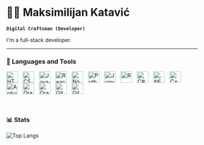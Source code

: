 # 🏄‍♂️ Maksimilijan Katavić

**`Digital Craftsman (Developer)`**

I'm a full-stack developer.

<!--
   <p align="left"> 
      <img alt="github views" title="GitHub views" src="https://komarev.com/ghpvc/?username=maksimilijankatavic&color=lightgrey&style=for-the-badge"/>
      <a href="https://github.com/maksimilijankatavic?tab=followers">
         <img alt="followers" title="Follow me on Github" src="https://custom-icon-badges.demolab.com/github/followers/maksimilijankatavic?color=236ad3&labelColor=1155ba&style=for-the-badge&logo=person-add&label=Follow&logoColor=white"/></a>
      <a href="https://github.com/maksimilijankatavic?tab=repositories&sort=stargazers">
         <img alt="total stars" title="Total stars on GitHub" src="https://custom-icon-badges.demolab.com/github/stars/maksimilijankatavic?color=%23E1AD0E&style=for-the-badge&labelColor=C79600&logo=star"/></a>
   </p>
-->

---

### 🧰 Languages and Tools

<div style="display: flex; flex-wrap: wrap; max-width: 100%;">
   <img align="left" alt="HTML" width="30px" style="padding-right:10px;" src="https://cdn.jsdelivr.net/gh/devicons/devicon@latest/icons/html5/html5-original.svg" />
   <img align="left" alt="CSS" width="30px" style="padding-right:10px;" src="https://cdn.jsdelivr.net/gh/devicons/devicon@latest/icons/css3/css3-original.svg" />
   <img align="left" alt="JavaScript" width="30px" style="padding-right:10px;" src="https://cdn.jsdelivr.net/gh/devicons/devicon@latest/icons/javascript/javascript-original.svg" />
   <img align="left" alt="React" width="30px" style="padding-right:10px;" src="https://cdn.jsdelivr.net/gh/devicons/devicon@latest/icons/react/react-original.svg" />
   <img align="left" alt="Node.js" width="30px" style="padding-right:10px;" src="https://cdn.jsdelivr.net/gh/devicons/devicon@latest/icons/nodejs/nodejs-original.svg" />

   <img align="left" alt="Python" width="30px" style="padding-right:10px;" src="https://cdn.jsdelivr.net/gh/devicons/devicon@latest/icons/python/python-original.svg" />
   <img align="left" alt="Jupyter" width="30px" style="padding-right:10px;" src="https://cdn.jsdelivr.net/gh/devicons/devicon@latest/icons/jupyter/jupyter-original-wordmark.svg" />

   <img align="left" alt="R" width="30px" style="padding-right:10px;" src="https://cdn.jsdelivr.net/gh/devicons/devicon@latest/icons/r/r-original.svg" />

   <img align="left" alt="C#" width="30px" style="padding-right:10px;" src="https://cdn.jsdelivr.net/gh/devicons/devicon@latest/icons/csharp/csharp-original.svg" />
   <img align="left" alt=".NET" width="30px" style="padding-right:10px;" src="https://upload.wikimedia.org/wikipedia/commons/thumb/7/7d/Microsoft_.NET_logo.svg/1024px-Microsoft_.NET_logo.svg.png" />
   <!--<img align="left" alt=".NET" width="30px" style="padding-right:10px;" src="https://cdn.jsdelivr.net/gh/devicons/devicon@latest/icons/dot-net/dot-net-original.svg" />-->

   <img align="left" alt="C++" width="30px" style="padding-right:10px;" src="https://cdn.jsdelivr.net/gh/devicons/devicon@latest/icons/cplusplus/cplusplus-original.svg" />
   <img align="left" alt="Arduino" width="30px" style="padding-right:10px;" src="https://cdn.jsdelivr.net/gh/devicons/devicon@latest/icons/arduino/arduino-original-wordmark.svg" />

   <img align="left" alt="Oracle" width="30px" style="padding-right:10px;" src="https://cdn.jsdelivr.net/gh/devicons/devicon@latest/icons/oracle/oracle-original.svg" />
   <img align="left" alt="Oracle SQL Developer" width="30px" style="padding-right:10px;" src="https://cdn.jsdelivr.net/gh/devicons/devicon@latest/icons/sqldeveloper/sqldeveloper-original.svg" />

   <img align="left" alt="Git" width="30px" style="padding-right:10px;" src="https://cdn.jsdelivr.net/gh/devicons/devicon@latest/icons/git/git-original.svg" />
   <img align="left" alt="GitHub" width="30px" style="padding-right:10px;" src="https://cdn.jsdelivr.net/gh/devicons/devicon@latest/icons/github/github-original.svg" />
</div>
<br clear="left" />

#

### 📊 Stats

![Top Langs](https://github-readme-stats.vercel.app/api/top-langs/?username=maksimilijankatavic&layout=compact)

<!-- ![GitHub Streak](https://streak-stats.demolab.com?user=maksimilijankatavic&theme=gruvbox&border_radius=4.5) -->

#
<!--
<details>
 <summary><h3>👨‍💻 Maksimilijans's Coding Journey</h3></summary>
   Text.
-->
